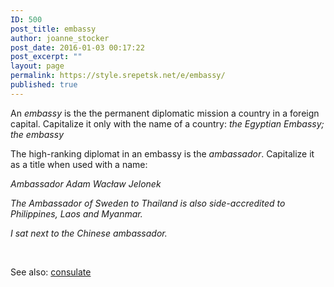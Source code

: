 ```yaml
---
ID: 500
post_title: embassy
author: joanne_stocker
post_date: 2016-01-03 00:17:22
post_excerpt: ""
layout: page
permalink: https://style.srepetsk.net/e/embassy/
published: true
---
```

An <em>embassy</em> is the the permanent diplomatic mission a country in a foreign capital. Capitalize it only with the name of a country: <em>the Egyptian Embassy; the embassy</em>

The high-ranking diplomat in an embassy is the <em>ambassador</em>. Capitalize it as a title when used with a name:

<em>Ambassador Adam Wacław Jelonek</em>

<em>The Ambassador of Sweden to Thailand is also side-accredited to Philippines, Laos and Myanmar.</em>

<em>I sat next to the Chinese ambassador.</em>

&nbsp;

See also: <a href="https://style.srepetsk.net/c/consulate/">consulate</a>

&nbsp;